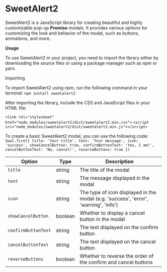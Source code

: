 # SweetAlert2

SweetAlert2 is a JavaScript library for creating beautiful and highly customizable pop-up **Promise** modals.
It provides various options for customizing the look and behavior of the modal, such as buttons, animations, and more.

 **Usage**

To use SweetAlert2 in your project, you need to import the library either by downloading the source files or using a package manager such as npm or yarn.

Importing

To import SweetAlert2 using npm, run the following command in your terminal:
`npm install sweetalert2`

After importing the library, include the CSS and JavaScript files in your HTML file:

`<link rel="stylesheet" href="node_modules/sweetalert2/dist/sweetalert2.min.css">`
`<script src="node_modules/sweetalert2/dist/sweetalert2.min.js"></script>`



To create a basic SweetAlert2 modal, you can use the following code:
`Swal.fire({
  title: 'Your title',
  text: 'Your message',
  icon: 'success',
  showCancelButton: true,
  confirmButtonText: 'Yes, I am!',
  cancelButtonText: 'No, cancel!',
  reverseButtons: true
})`

| Option         | Type    | Description                                                                                |
|----------------|---------|--------------------------------------------------------------------------------------------|
| `title`          | string  | The title of the modal                                                                    |
| `text`           | string  | The message displayed in the modal                                                        |
| `icon`           | string  | The type of icon displayed in the modal (e.g. 'success', 'error', 'warning', 'info')     |
| `showCancelButton` | boolean | Whether to display a cancel button in the modal                                           |
| `confirmButtonText` | string  | The text displayed on the confirm button                                                  |
| `cancelButtonText` | string  | The text displayed on the cancel button                                                   |
| `reverseButtons`  | boolean | Whether to reverse the order of the confirm and cancel buttons                             |

